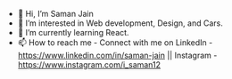 - 👋 Hi, I’m Saman Jain
- 👀 I’m interested in Web development, Design, and Cars.
- 🌱 I’m currently learning React.
- 📫 How to reach me - Connect with me on LinkedIn - https://www.linkedin.com/in/saman-jain || Instagram - https://www.instagram.com/i_saman12

<!---
jainsaman/jainsaman is a ✨ special ✨ repository because its `README.md` (this file) appears on your GitHub profile.
You can click the Preview link to take a look at your changes.
--->
